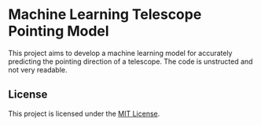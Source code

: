 # Machine Learning Telescope Pointing Model

This project aims to develop a machine learning model for accurately predicting the pointing direction of a telescope. The code is unstructed and not very readable.

## License

This project is licensed under the [MIT License](LICENSE).
